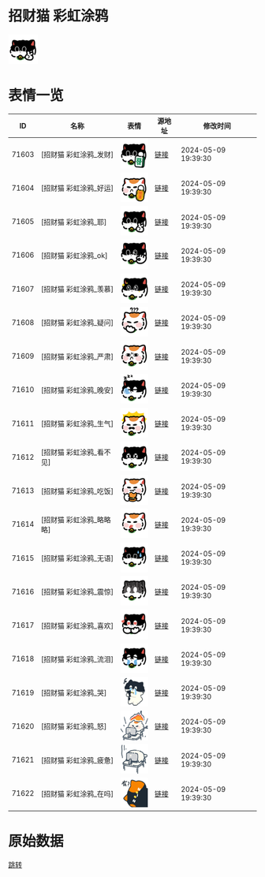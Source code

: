 # 招财猫 彩虹涂鸦

<img src="./cover.png" height="60" alt="cover" />

# 表情一览

|ID|名称|表情|源地址|修改时间|
|----|----|----|----|----|
|71603|[招财猫 彩虹涂鸦_发财]|<img src="./pic/071603_%5B招财猫 彩虹涂鸦_发财%5D.png" height="60" alt="发财"/>|[链接](https://i0.hdslb.com/bfs/garb/c6228b77fd01249249e65aeee4cf0111075c732c.png)|2024-05-09 19:39:30|
|71604|[招财猫 彩虹涂鸦_好运]|<img src="./pic/071604_%5B招财猫 彩虹涂鸦_好运%5D.png" height="60" alt="好运"/>|[链接](https://i0.hdslb.com/bfs/garb/3d51ab48cdcb684e8344bd8552ad99a285934e47.png)|2024-05-09 19:39:30|
|71605|[招财猫 彩虹涂鸦_耶]|<img src="./pic/071605_%5B招财猫 彩虹涂鸦_耶%5D.png" height="60" alt="耶"/>|[链接](https://i0.hdslb.com/bfs/garb/96f9d09c0d7594c094e60b78d1ce2be40d529520.png)|2024-05-09 19:39:30|
|71606|[招财猫 彩虹涂鸦_ok]|<img src="./pic/071606_%5B招财猫 彩虹涂鸦_ok%5D.png" height="60" alt="ok"/>|[链接](https://i0.hdslb.com/bfs/garb/1ab176132378e85440265246d1be2668c67ee0a2.png)|2024-05-09 19:39:30|
|71607|[招财猫 彩虹涂鸦_羡慕]|<img src="./pic/071607_%5B招财猫 彩虹涂鸦_羡慕%5D.png" height="60" alt="羡慕"/>|[链接](https://i0.hdslb.com/bfs/garb/90515b0e46e74b6a97e66b146d1b8d34109889eb.png)|2024-05-09 19:39:30|
|71608|[招财猫 彩虹涂鸦_疑问]|<img src="./pic/071608_%5B招财猫 彩虹涂鸦_疑问%5D.png" height="60" alt="疑问"/>|[链接](https://i0.hdslb.com/bfs/garb/01ac9553069bfa94aebaa47b93511344d0669d81.png)|2024-05-09 19:39:30|
|71609|[招财猫 彩虹涂鸦_严肃]|<img src="./pic/071609_%5B招财猫 彩虹涂鸦_严肃%5D.png" height="60" alt="严肃"/>|[链接](https://i0.hdslb.com/bfs/garb/e290c317d75a6a8df5b378766a7294be33f21fd3.png)|2024-05-09 19:39:30|
|71610|[招财猫 彩虹涂鸦_晚安]|<img src="./pic/071610_%5B招财猫 彩虹涂鸦_晚安%5D.png" height="60" alt="晚安"/>|[链接](https://i0.hdslb.com/bfs/garb/d3d7719cef2b266e5e60a101bfd5be6ebb6d3d75.png)|2024-05-09 19:39:30|
|71611|[招财猫 彩虹涂鸦_生气]|<img src="./pic/071611_%5B招财猫 彩虹涂鸦_生气%5D.png" height="60" alt="生气"/>|[链接](https://i0.hdslb.com/bfs/garb/b1fa9e2e7a64fab8483cf4df3a8b2408a9cf0479.png)|2024-05-09 19:39:30|
|71612|[招财猫 彩虹涂鸦_看不见]|<img src="./pic/071612_%5B招财猫 彩虹涂鸦_看不见%5D.png" height="60" alt="看不见"/>|[链接](https://i0.hdslb.com/bfs/garb/9e98f12783b17681b3f085b37a2578ae3e7cf7e7.png)|2024-05-09 19:39:30|
|71613|[招财猫 彩虹涂鸦_吃饭]|<img src="./pic/071613_%5B招财猫 彩虹涂鸦_吃饭%5D.png" height="60" alt="吃饭"/>|[链接](https://i0.hdslb.com/bfs/garb/d81885544131a2d5ed8bfcd34a12f8583d234e89.png)|2024-05-09 19:39:30|
|71614|[招财猫 彩虹涂鸦_略略略]|<img src="./pic/071614_%5B招财猫 彩虹涂鸦_略略略%5D.png" height="60" alt="略略略"/>|[链接](https://i0.hdslb.com/bfs/garb/4f06a3f5c785ac5a78aa3fa4128f856f115e7c11.png)|2024-05-09 19:39:30|
|71615|[招财猫 彩虹涂鸦_无语]|<img src="./pic/071615_%5B招财猫 彩虹涂鸦_无语%5D.png" height="60" alt="无语"/>|[链接](https://i0.hdslb.com/bfs/garb/c3282edb7c2b4df8e3b3ba34403607b94c3151ac.png)|2024-05-09 19:39:30|
|71616|[招财猫 彩虹涂鸦_震惊]|<img src="./pic/071616_%5B招财猫 彩虹涂鸦_震惊%5D.png" height="60" alt="震惊"/>|[链接](https://i0.hdslb.com/bfs/garb/885012943e0f42cc3a1ec2dd4876dd0fc95973f0.png)|2024-05-09 19:39:30|
|71617|[招财猫 彩虹涂鸦_喜欢]|<img src="./pic/071617_%5B招财猫 彩虹涂鸦_喜欢%5D.png" height="60" alt="喜欢"/>|[链接](https://i0.hdslb.com/bfs/garb/dd61d1fcd1ffcd6d5aeea684362f1f6f206f1789.png)|2024-05-09 19:39:30|
|71618|[招财猫 彩虹涂鸦_流泪]|<img src="./pic/071618_%5B招财猫 彩虹涂鸦_流泪%5D.png" height="60" alt="流泪"/>|[链接](https://i0.hdslb.com/bfs/garb/d1f8c007df13239ff83a09a22a5b96387d3f68b8.png)|2024-05-09 19:39:30|
|71619|[招财猫 彩虹涂鸦_哭]|<img src="./pic/071619_%5B招财猫 彩虹涂鸦_哭%5D.png" height="60" alt="哭"/>|[链接](https://i0.hdslb.com/bfs/garb/7c0e5138a93bd3c700ff26d0f4ec535b720a4fad.png)|2024-05-09 19:39:30|
|71620|[招财猫 彩虹涂鸦_怒]|<img src="./pic/071620_%5B招财猫 彩虹涂鸦_怒%5D.png" height="60" alt="怒"/>|[链接](https://i0.hdslb.com/bfs/garb/7c97947181af1e5e38c94d6c41f7d62ee9b2f99a.png)|2024-05-09 19:39:30|
|71621|[招财猫 彩虹涂鸦_疲惫]|<img src="./pic/071621_%5B招财猫 彩虹涂鸦_疲惫%5D.png" height="60" alt="疲惫"/>|[链接](https://i0.hdslb.com/bfs/garb/70634f4fb6942ae9d3014807c10580b8c42f034c.png)|2024-05-09 19:39:30|
|71622|[招财猫 彩虹涂鸦_在吗]|<img src="./pic/071622_%5B招财猫 彩虹涂鸦_在吗%5D.png" height="60" alt="在吗"/>|[链接](https://i0.hdslb.com/bfs/garb/01f29ce5c629967e621b133c5addf3ec96bdc333.png)|2024-05-09 19:39:30|

# 原始数据

[跳转](./raw.json)

